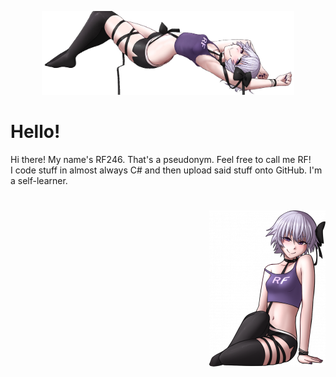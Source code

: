 <p align="center">
  <img src="https://raw.githubusercontent.com/RF246/RF246/main/banner.png" style="width: 80%;"/>
</p>

# Hello!

Hi there! My name's RF246. That's a pseudonym. Feel free to call me RF!</br>
I code stuff in almost always C# and then upload said stuff onto GitHub. I'm a self-learner.</br>
# 
<p align="right">
  <img src="https://raw.githubusercontent.com/RF246/RF246/main/sit.png" />
</p>
